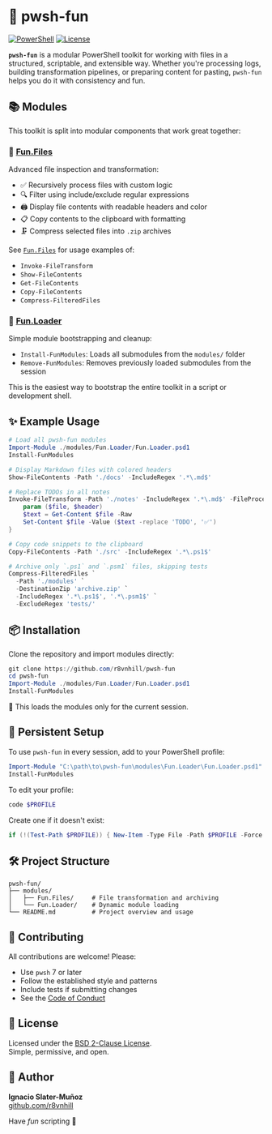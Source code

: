 # 🎉 pwsh-fun

[![PowerShell](https://img.shields.io/badge/pwsh-7%2B-blue?logo=powershell)](https://github.com/PowerShell/PowerShell)
[![License](https://img.shields.io/github/license/r8vnhill/pwsh-fun?color=informational)](./LICENSE)

**`pwsh-fun`** is a modular PowerShell toolkit for working with files in a structured, scriptable, and extensible way. Whether you're processing logs, building transformation pipelines, or preparing content for pasting, `pwsh-fun` helps you do it with consistency and fun.

## 📚 Modules

This toolkit is split into modular components that work great together:

### 📁 [Fun.Files](./modules/Fun.Files/README.md)

Advanced file inspection and transformation:

- ✅ Recursively process files with custom logic
- 🔍 Filter using include/exclude regular expressions
- 🖨 Display file contents with readable headers and color
- 📋 Copy contents to the clipboard with formatting
- 🗜 Compress selected files into `.zip` archives

See [`Fun.Files`](./modules/Fun.Files/README.md) for usage examples of:
- `Invoke-FileTransform`
- `Show-FileContents`
- `Get-FileContents`
- `Copy-FileContents`
- `Compress-FilteredFiles`

### 🧩 [Fun.Loader](./modules/Fun.Loader/README.md)

Simple module bootstrapping and cleanup:

- `Install-FunModules`: Loads all submodules from the `modules/` folder
- `Remove-FunModules`: Removes previously loaded submodules from the session

This is the easiest way to bootstrap the entire toolkit in a script or development shell.

## ✨ Example Usage

```powershell
# Load all pwsh-fun modules
Import-Module ./modules/Fun.Loader/Fun.Loader.psd1
Install-FunModules

# Display Markdown files with colored headers
Show-FileContents -Path './docs' -IncludeRegex '.*\.md$'

# Replace TODOs in all notes
Invoke-FileTransform -Path './notes' -IncludeRegex '.*\.md$' -FileProcessor {
    param ($file, $header)
    $text = Get-Content $file -Raw
    Set-Content $file -Value ($text -replace 'TODO', '✅')
}

# Copy code snippets to the clipboard
Copy-FileContents -Path './src' -IncludeRegex '.*\.ps1$'

# Archive only `.ps1` and `.psm1` files, skipping tests
Compress-FilteredFiles `
  -Path './modules' `
  -DestinationZip 'archive.zip' `
  -IncludeRegex '.*\.ps1$', '.*\.psm1$' `
  -ExcludeRegex 'tests/'
```

## 📦 Installation

Clone the repository and import modules directly:

```powershell
git clone https://github.com/r8vnhill/pwsh-fun
cd pwsh-fun
Import-Module ./modules/Fun.Loader/Fun.Loader.psd1
Install-FunModules
```

📌 This loads the modules only for the current session.

## 🔁 Persistent Setup

To use `pwsh-fun` in every session, add to your PowerShell profile:

```powershell
Import-Module "C:\path\to\pwsh-fun\modules\Fun.Loader\Fun.Loader.psd1"
Install-FunModules
```

To edit your profile:

```powershell
code $PROFILE
```

Create one if it doesn't exist:

```powershell
if (!(Test-Path $PROFILE)) { New-Item -Type File -Path $PROFILE -Force }
```

## 🛠️ Project Structure

```plaintext
pwsh-fun/
├── modules/
│   ├── Fun.Files/     # File transformation and archiving
│   └── Fun.Loader/    # Dynamic module loading
└── README.md          # Project overview and usage
```

## 👥 Contributing

All contributions are welcome! Please:

- Use `pwsh` 7 or later
- Follow the established style and patterns
- Include tests if submitting changes
- See the [Code of Conduct](./CODE_OF_CONDUCT.md)

## 📄 License

Licensed under the [BSD 2-Clause License](./LICENSE).  
Simple, permissive, and open.

## 🙋 Author

**Ignacio Slater-Muñoz**  
[github.com/r8vnhill](https://github.com/r8vnhill)

Have *fun* scripting 🐚

